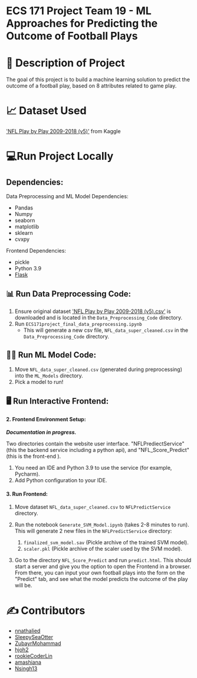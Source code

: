 # ECS 171 Project Team 19 - ML Approaches for Predicting the Outcome of Football Plays

# 🏈 Description of Project

The goal of this project is to build a machine learning solution to predict the outcome of a football play, based on 8 attributes related to game play.

# 📈 Dataset Used

['NFL Play by Play 2009-2018 (v5)'](https://www.kaggle.com/datasets/maxhorowitz/nflplaybyplay2009to2016) from Kaggle

# 💻Run Project Locally

## Dependencies: 
Data Preprocessing and ML Model Dependencies:

- Pandas
- Numpy
- seaborn
- matplotlib
- sklearn
- cvxpy

Frontend Dependencies:

- pickle
- Python 3.9
- [Flask](https://phoenixnap.com/kb/install-flask)



## 📊 Run Data Preprocessing Code: 

1.  Ensure original dataset ['NFL Play by Play 2009-2018 (v5).csv'](https://www.kaggle.com/datasets/maxhorowitz/nflplaybyplay2009to2016) is downloaded and is located in  the ```Data_Preprocessing_Code``` directory.
2. Run ```ECS171project_final_data_preprocessing.ipynb```
   - This will generate a new csv file, ```NFL_data_super_cleaned.csv``` in the ```Data_Preprocessing_Code``` directory.

## 🧑‍💻 Run ML Model Code: 
1. Move ```NFL_data_super_cleaned.csv``` (generated during preprocessing) into the ```ML_Models``` directory.
2. Pick a model to run!


## 🖥️ Run Interactive Frontend:

#### 2. Frontend Environment Setup:
***Documentation in progress.***

Two directories contain the website user interface. "NFLPrediectService"(this the backend service including a python api), and "NFL_Score_Predict" (this is the front-end ).

1. You need an IDE and Python 3.9 to use the service (for example, Pycharm).
2. Add Python configuration to your IDE.

#### 3. Run Frontend:

1. Move dataset ```NFL_data_super_cleaned.csv``` to ```NFLPredictService``` directory.
2. Run the notebook ```Generate_SVM_Model.ipynb``` (takes 2-8 minutes to run).
   This will generate 2 new files in the  ```NFLPredictService``` directory: 
   1. ```finalized_svm_model.sav``` (Pickle archive of the trained SVM model).
   2. ```scaler.pkl``` (Pickle archive of the scaler used by the SVM model).

3. Go to the directory ```NFL_Score_Predict``` and run ```predict.html```.
   This should start a server and give you the option to open the Frontend in a browser. From there, you can input your own football plays into the form on the "Predict" tab, and see what the model predicts the outcome of the play will be.


<!-- Noelle:
* upload 2 binary files (SVM model saved using pickle and Scaler saved using pickle)
* update TrainModel.py code in github
* NO svm code hould be in the NFLPredictService Directory
* Dataset (super) DOES need to be in directory for one hot encoding purposes.  -->

# ✍️ Contributors

* [nnathalied](https://github.com/nnathalied)
* [SleepySeaOtter](SleepySeaOtter)
* [ZubayrMohammad](https://github.com/ZubayrMohammad)
* [hjoh2](https://github.com/hjoh2)
* [rookieCoderLin](https://github.com/rookieCoderLin)
* [amashiana](https://github.com/amashiana)
* [Nsingh13](https://github.com/Nsingh13)
